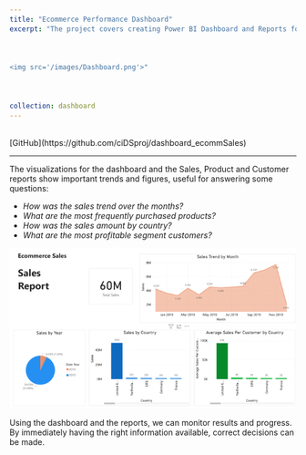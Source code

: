 ```yaml
---
title: "Ecommerce Performance Dashboard"
excerpt: "The project covers creating Power BI Dashboard and Reports for analyzing sales performance and distribution across products and regions for an e-commerce dataset. The purpose of the dashboard is to view the most important KPI’s and results at a glance. It also offers an interactive way to explore trends and patterns independently.<br/>



<img src='/images/Dashboard.png'>"



collection: dashboard
---
```


<br/>
[GitHub](https://github.com/ciDSproj/dashboard_ecommSales)

---


The visualizations for the dashboard and the Sales, Product and Customer reports show important trends and figures, useful for answering some questions:

- *How was the sales trend over the months?*
- *What are the most frequently purchased products?*
- *How was the sales amount by country?*
- *What are the most profitable segment customers?*



<img src='/images/Sales Report.png'>



Using the dashboard and the reports, we can monitor results and progress. By immediately having the right information available, correct decisions can be made.